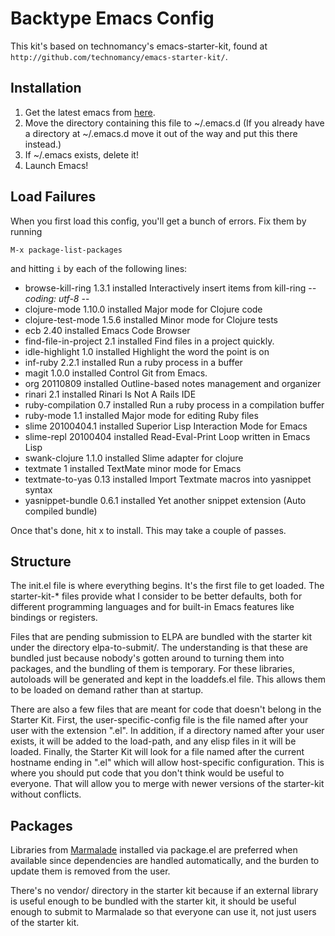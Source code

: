 # Backtype Emacs Config

This kit's based on technomancy's emacs-starter-kit, found at `http://github.com/technomancy/emacs-starter-kit/`.

## Installation

1. Get the latest emacs from [here](http://emacsformacosx.com/).
2. Move the directory containing this file to ~/.emacs.d
   (If you already have a directory at ~/.emacs.d move it out of the
   way and put this there instead.)
3. If ~/.emacs exists, delete it!
4. Launch Emacs!

## Load Failures

When you first load this config, you'll get a bunch of errors. Fix them by running

    M-x package-list-packages

and hitting `i` by each of the following lines:

-  browse-kill-ring  1.3.1       installed  Interactively insert items from kill-ring -*- coding: utf-8 -*-
-  clojure-mode      1.10.0      installed  Major mode for Clojure code
-  clojure-test-mode 1.5.6       installed  Minor mode for Clojure tests
-  ecb               2.40        installed  Emacs Code Browser
-  find-file-in-project 2.1      installed  Find files in a project quickly.
-  idle-highlight    1.0         installed  Highlight the word the point is on
-  inf-ruby          2.2.1       installed  Run a ruby process in a buffer
-  magit             1.0.0       installed  Control Git from Emacs.
-  org               20110809    installed  Outline-based notes management and organizer
-  rinari            2.1         installed  Rinari Is Not A Rails IDE
-  ruby-compilation  0.7         installed  Run a ruby process in a compilation buffer
-  ruby-mode         1.1         installed  Major mode for editing Ruby files
-  slime             20100404.1  installed  Superior Lisp Interaction Mode for Emacs
-  slime-repl        20100404    installed  Read-Eval-Print Loop written in Emacs Lisp
-  swank-clojure     1.1.0       installed  Slime adapter for clojure
-  textmate          1           installed  TextMate minor mode for Emacs
-  textmate-to-yas   0.13        installed  Import Textmate macros into yasnippet syntax
-  yasnippet-bundle  0.6.1       installed  Yet another snippet extension (Auto compiled bundle)

Once that's done, hit x to install. This may take a couple of passes.

## Structure

The init.el file is where everything begins. It's the first file to
get loaded. The starter-kit-* files provide what I consider to be
better defaults, both for different programming languages and for
built-in Emacs features like bindings or registers.

Files that are pending submission to ELPA are bundled with the starter
kit under the directory elpa-to-submit/. The understanding is that
these are bundled just because nobody's gotten around to turning them
into packages, and the bundling of them is temporary. For these
libraries, autoloads will be generated and kept in the loaddefs.el
file. This allows them to be loaded on demand rather than at startup.

There are also a few files that are meant for code that doesn't belong
in the Starter Kit. First, the user-specific-config file is the file
named after your user with the extension ".el". In addition, if a
directory named after your user exists, it will be added to the
load-path, and any elisp files in it will be loaded. Finally, the
Starter Kit will look for a file named after the current hostname
ending in ".el" which will allow host-specific configuration. This is
where you should put code that you don't think would be useful to
everyone. That will allow you to merge with newer versions of the
starter-kit without conflicts.

## Packages

Libraries from [Marmalade](http://marmalade-repo.org) installed via
package.el are preferred when available since dependencies are handled
automatically, and the burden to update them is removed from the
user.

There's no vendor/ directory in the starter kit because if an external
library is useful enough to be bundled with the starter kit, it should
be useful enough to submit to Marmalade so that everyone can use it, not
just users of the starter kit.
